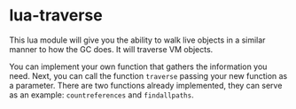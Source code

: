 # lua-traverse

This lua module will give you the ability to walk live objects in a similar manner to how the GC does. It will traverse VM objects.

You can implement your own function that gathers the information you need. Next, you can call the function `traverse` passing your new function as a parameter. There are two functions already implemented, they can serve as an example: `countreferences` and `findallpaths`. 

